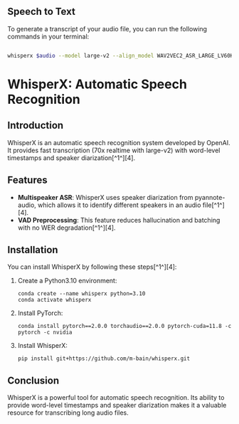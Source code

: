 ## <i class="fas fa-hammer"></i> Speech to Text 

To generate a transcript of your audio file, you can run the following commands in your terminal:

```bash

whisperx $audio --model large-v2 --align_model WAV2VEC2_ASR_LARGE_LV60K_960H --batch_size 16

```
# WhisperX: Automatic Speech Recognition

## Introduction

WhisperX is an automatic speech recognition system developed by OpenAI. It provides fast transcription (70x realtime with large-v2) with word-level timestamps and speaker diarization[^1^][4].

## Features

- **Multispeaker ASR**: WhisperX uses speaker diarization from pyannote-audio, which allows it to identify different speakers in an audio file[^1^][4].
- **VAD Preprocessing**: This feature reduces hallucination and batching with no WER degradation[^1^][4].

## Installation

You can install WhisperX by following these steps[^1^][4]:

1. Create a Python3.10 environment: 
    ```
    conda create --name whisperx python=3.10
    conda activate whisperx
    ```
2. Install PyTorch:
    ```
    conda install pytorch==2.0.0 torchaudio==2.0.0 pytorch-cuda=11.8 -c pytorch -c nvidia
    ```
3. Install WhisperX:
    ```
    pip install git+https://github.com/m-bain/whisperx.git
    ```

## Conclusion

WhisperX is a powerful tool for automatic speech recognition. Its ability to provide word-level timestamps and speaker diarization makes it a valuable resource for transcribing long audio files.
